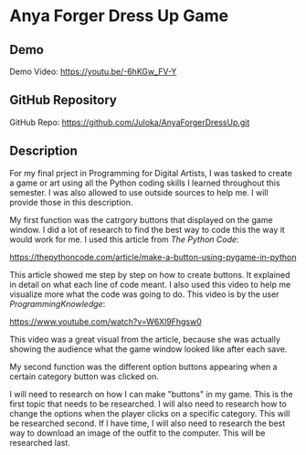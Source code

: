 # Anya Forger Dress Up Game

## Demo
Demo Video: https://youtu.be/-6hKGw_FV-Y

## GitHub Repository
GitHub Repo: https://github.com/Juloka/AnyaForgerDressUp.git

## Description
For my final prject in Programming for Digital Artists, I was tasked to create a game or art using all the Python coding skills I learned throughout this semester. I was also allowed to use outside sources to help me. I will provide those in this description. 

My first function was the catrgory buttons that displayed on the game window. I did a lot of research to find the best way to code this the way it would work for me. I used this article from *The Python Code*:

https://thepythoncode.com/article/make-a-button-using-pygame-in-python

This article showed me step by step on how to create buttons. It explained in detail on what each line of code meant. I also used this video to help me visualize more what the code was going to do. This video is by the user *ProgrammingKnowledge*:

https://www.youtube.com/watch?v=W6Xl9Fhgsw0

This video was a great visual from the article, because she was actually showing the audience what the game window looked like after each save.

My second function was the different option buttons appearing when a certain category button was clicked on. 

I will need to research on how I can make "buttons" in my game. This is the first topic that needs to be researched.
I will also need to research how to change the options when the player clicks on a specific category. This will be researched second.
If I have time, I will also need to research the best way to download an image of the outfit to the computer. This will be researched last.
